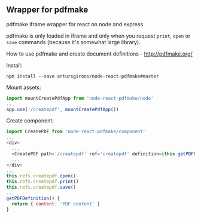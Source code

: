 ## Wrapper for pdfmake
pdfmake iframe wrapper for react on node and express

pdfmake is only loaded in iframe and only when you request `print`, `open` or `save` commands (because it's somewhat large library).

How to use pdfmake and create document definitions - http://pdfmake.org/

Install:

`npm install --save artursgirons/node-react-pdfmake#master`

Mount assets:
```javascript
import mountCreatePdfApp from 'node-react-pdfmake/node'
...
app.use('/createpdf', mountCreatePdfApp())
```

Create component:
```javascript
import CreatePDF from 'node-react-pdfmake/component'
...
<div>
  ...
  <CreatePDF path='/createpdf' ref='createpdf' definition={this.getPDFDefinition()} name='document' />
  ...
</div>
...
this.refs.createpdf.open()
this.refs.createpdf.print()
this.refs.createpdf.save()
...
getPDFDefinition() {
  return { content: 'PDF content' }
}
```
